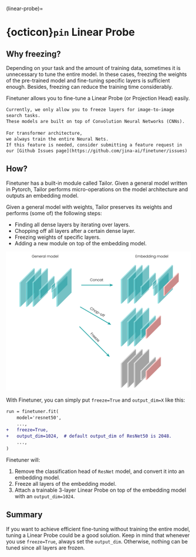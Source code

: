 (linear-probe)=
# {octicon}`pin` Linear Probe

## Why freezing?

Depending on your task and the amount of training data,
sometimes it is unnecessary to tune the entire model.
In these cases,
freezing the weights of the pre-trained model and fine-tuning specific layers is sufficient enough.
Besides, freezing can reduce the training time considerably.

Finetuner allows you to fine-tune a Linear Probe (or Projection Head) easily.

```{warning}
Currently, we only allow you to freeze layers for image-to-image search tasks.
These models are built on top of Convolution Neural Networks (CNNs).

For transformer architecture,
we always train the entire Neural Nets.
If this feature is needed, consider submitting a feature request in our [Github Issues page](https://github.com/jina-ai/finetuner/issues)
```

## How?

Finetuner has a built-in module called Tailor.
Given a general model written in Pytorch,
Tailor performs micro-operations on the model architecture and outputs an embedding model.

Given a general model with weights, Tailor preserves its weights and performs (some of) the following steps:

+ Finding all dense layers by iterating over layers.
+ Chopping off all layers after a certain dense layer.
+ Freezing weights of specific layers.
+ Adding a new module on top of the embedding model.

![tailor](../imgs/tailor.svg)

With Finetuner, you can simply put `freeze=True` and `output_dim=X` like this:

```diff
run = finetuner.fit(
    model='resnet50',
    ...,
+   freeze=True,
+   output_dim=1024,  # default output_dim of ResNet50 is 2048.
    ...,
)
```

Finetuner will:

1. Remove the classification head of `ResNet` model, and convert it into an embedding model.
2. Freeze all layers of the embedding model.
3. Attach a trainable 3-layer Linear Probe on top of the embedding model with an `output_dim=1024`.

## Summary

If you want to achieve efficient fine-tuning without training the entire model,
tuning a Linear Probe could be a good solution.
Keep in mind that whenever you use `freeze=True`, always set the `output_dim`.
Otherwise, nothing can be tuned since all layers are frozen.